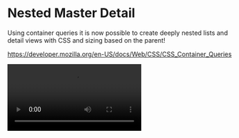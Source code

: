 # Nested Master Detail

Using container queries it is now possible to create deeply nested lists and detail views with CSS and sizing based on the parent!

https://developer.mozilla.org/en-US/docs/Web/CSS/CSS_Container_Queries

![demo](/demo.mov)
